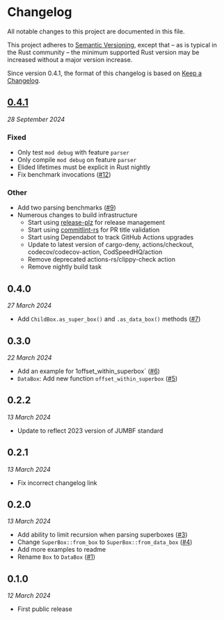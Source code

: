 # Changelog

All notable changes to this project are documented in this file.

This project adheres to [Semantic Versioning](https://semver.org), except that – as is typical in the Rust community – the minimum supported Rust version may be increased without a major version increase.

Since version 0.4.1, the format of this changelog is based on [Keep a Changelog](https://keepachangelog.com/en/1.0.0/).

## [0.4.1](https://github.com/scouten-adobe/jumbf-rs/compare/v0.4.0...v0.4.1)
_28 September 2024_

### Fixed

* Only test `mod debug` with feature `parser`
* Only compile `mod debug` on feature `parser`
* Elided lifetimes must be explicit in Rust nightly
* Fix benchmark invocations ([#12](https://github.com/scouten-adobe/jumbf-rs/pull/12))

### Other

* Add two parsing benchmarks ([#9](https://github.com/scouten-adobe/jumbf-rs/pull/9))
* Numerous changes to build infrastructure
  * Start using [release-plz](https://release-plz.ieni.dev) for release management
  * Start using [commitlint-rs](https://keisukeyamashita.github.io/commitlint-rs/) for PR title validation
  * Start using Dependabot to track GitHub Actions upgrades
  * Update to latest version of cargo-deny, actions/checkout, codecov/codecov-action, CodSpeedHQ/action
  * Remove deprecated actions-rs/clippy-check action
  * Remove nightly build task

## 0.4.0
_27 March 2024_

* Add `ChildBox.as_super_box()` and `.as_data_box()` methods ([#7](https://github.com/scouten-adobe/jumbf-rs/pull/7))

## 0.3.0
_22 March 2024_

* Add an example for 1offset_within_superbox` ([#6](https://github.com/scouten-adobe/jumbf-rs/pull/6))
* `DataBox`: Add new function `offset_within_superbox` ([#5](https://github.com/scouten-adobe/jumbf-rs/pull/5))

## 0.2.2
_13 March 2024_

* Update to reflect 2023 version of JUMBF standard

## 0.2.1
_13 March 2024_

* Fix incorrect changelog link

## 0.2.0
_13 March 2024_

* Add ability to limit recursion when parsing superboxes ([#3](https://github.com/scouten-adobe/jumbf-rs/pull/3))
* Change `SuperBox::from_box` to `SuperBox::from_data_box` ([#4](https://github.com/scouten-adobe/jumbf-rs/pull/4))
* Add more examples to readme
* Rename `Box` to `DataBox` ([#1](https://github.com/scouten-adobe/jumbf-rs/pull/1))

## 0.1.0
_12 March 2024_

* First public release
